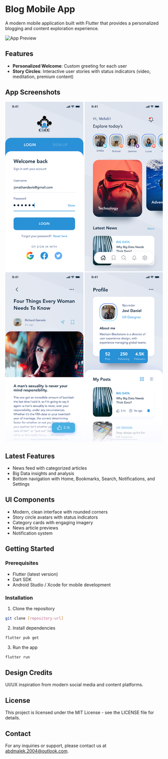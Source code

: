# Blog Mobile App

A modern mobile application built with Flutter that provides a personalized blogging and content exploration experience.

![App Preview](assets/screenshots/home.png)

## Features

- **Personalized Welcome**: Custom greeting for each user
- **Story Circles**: Interactive user stories with status indicators (video, meditation, premium content)

## App Screenshots

<div align="center">
  <img src="lib/screenshots/login.png" width="250"/>
  <img src="lib/screenshots/home.png" width="250"/>
  <img src="lib/screenshots/article.png" width="250"/>
  <img src="lib/screenshots/profile.png" width="250"/>
</div>

## Latest Features
- News feed with categorized articles
- Big Data insights and analysis
- Bottom navigation with Home, Bookmarks, Search, Notifications, and Settings

## UI Components
- Modern, clean interface with rounded corners
- Story circle avatars with status indicators
- Category cards with engaging imagery
- News article previews
- Notification system

## Getting Started

### Prerequisites
- Flutter (latest version)
- Dart SDK
- Android Studio / Xcode for mobile development

### Installation

1. Clone the repository
```bash
git clone [repository-url]
```

2. Install dependencies
```bash
flutter pub get
```

3. Run the app
```bash
flutter run
```

## Design Credits
UI/UX inspiration from modern social media and content platforms.

## License
This project is licensed under the MIT License - see the LICENSE file for details.

## Contact

For any inquiries or support, please contact us at abdmalek.2004@outlook.com.


